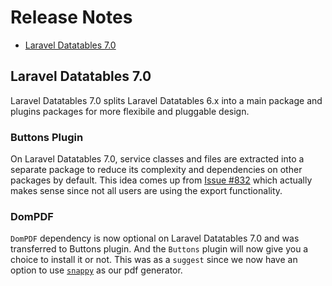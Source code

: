 # Release Notes

- [Laravel Datatables 7.0](#7.0)

<a name="7.0"></a>
## Laravel Datatables 7.0

Laravel Datatables 7.0 splits Laravel Datatables 6.x into a main package and plugins packages for more flexibile and pluggable design.

### Buttons Plugin
On Laravel Datatables 7.0, service classes and files are extracted into a separate package to reduce its complexity and dependencies on other packages by default.
This idea comes up from [Issue #832](https://github.com/yajra/{{package}}/issues/832) which actually makes sense since not all users are using the export functionality.

### DomPDF
`DomPDF` dependency is now optional on Laravel Datatables 7.0 and was transferred to Buttons plugin.
And the `Buttons` plugin will now give you a choice to install it or not.
This was as a `suggest` since we now have an option to use [`snappy`](https://github.com/barryvdh/laravel-snappy) as our pdf generator.
